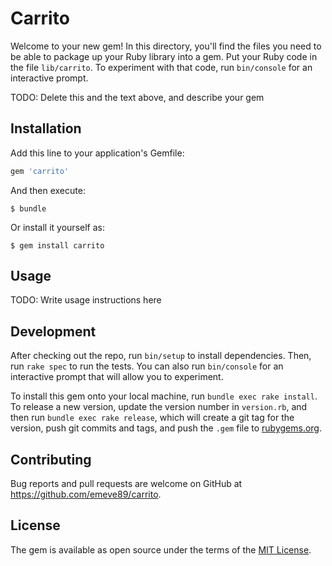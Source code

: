 # Carrito

Welcome to your new gem! In this directory, you'll find the files you need to be able to package up your Ruby library into a gem. Put your Ruby code in the file `lib/carrito`. To experiment with that code, run `bin/console` for an interactive prompt.

TODO: Delete this and the text above, and describe your gem

## Installation

Add this line to your application's Gemfile:

```ruby
gem 'carrito'
```

And then execute:

    $ bundle

Or install it yourself as:

    $ gem install carrito

## Usage

TODO: Write usage instructions here

## Development

After checking out the repo, run `bin/setup` to install dependencies. Then, run `rake spec` to run the tests. You can also run `bin/console` for an interactive prompt that will allow you to experiment.

To install this gem onto your local machine, run `bundle exec rake install`. To release a new version, update the version number in `version.rb`, and then run `bundle exec rake release`, which will create a git tag for the version, push git commits and tags, and push the `.gem` file to [rubygems.org](https://rubygems.org).

## Contributing

Bug reports and pull requests are welcome on GitHub at https://github.com/emeve89/carrito.

## License

The gem is available as open source under the terms of the [MIT License](http://opensource.org/licenses/MIT).
